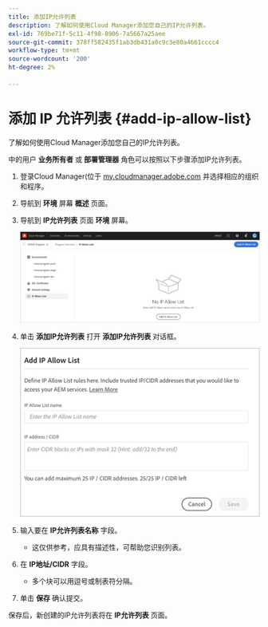 ```yaml
---
title: 添加IP允许列表
description: 了解如何使用Cloud Manager添加您自己的IP允许列表。
exl-id: 769be71f-5c11-4f98-8906-7a5667a25aee
source-git-commit: 378ff582435f1ab3db431a0c9c3e80a4661cccc4
workflow-type: tm+mt
source-wordcount: '200'
ht-degree: 2%

---
```



# 添加 IP 允许列表 {#add-ip-allow-list}

了解如何使用Cloud Manager添加您自己的IP允许列表。

中的用户 **业务所有者** 或 **部署管理器** 角色可以按照以下步骤添加IP允许列表。

1. 登录Cloud Manager(位于 [my.cloudmanager.adobe.com](https://my.cloudmanager.adobe.com/) 并选择相应的组织和程序。

1. 导航到 **环境** 屏幕 **概述** 页面。

1. 导航到 **IP允许列表** 页面 **环境** 屏幕。

   ![侧面板中的IP允许列表选项](/help/implementing/cloud-manager/assets/ip-allow-list/ip-allow-list-create.png)

1. 单击 **添加IP允许列表** 打开 **添加IP允许列表** 对话框。

   ![添加IP允许列表对话框](/help/implementing/cloud-manager/assets/ip-allow-list/ip-allow-list-create02.png)

1. 输入要在 **IP允许列表名称** 字段。

   * 这仅供参考，应具有描述性，可帮助您识别列表。

1. 在 **IP地址/CIDR** 字段。

   * 多个块可以用逗号或制表符分隔。

1. 单击 **保存** 确认提交。

保存后，新创建的IP允许列表将在 **IP允许列表** 页面。

